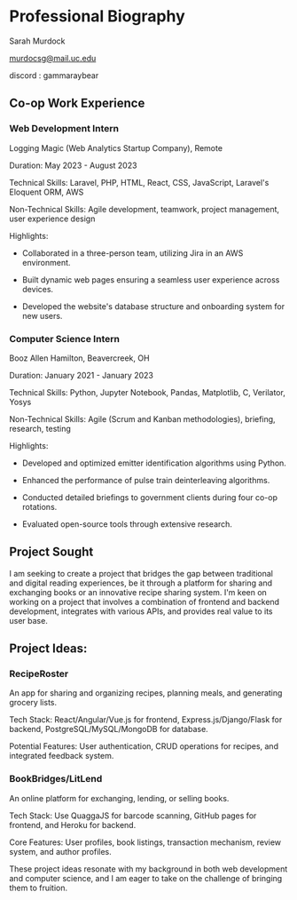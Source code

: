 # Professional Biography

Sarah Murdock

murdocsg@mail.uc.edu

discord : gammaraybear

## Co-op Work Experience

### Web Development Intern
Logging Magic (Web Analytics Startup Company), Remote

Duration: May 2023 - August 2023

Technical Skills: Laravel, PHP, HTML, React, CSS, JavaScript, Laravel's Eloquent ORM, AWS

Non-Technical Skills: Agile development, teamwork, project management, user experience design

Highlights:

- Collaborated in a three-person team, utilizing Jira in an AWS environment.

- Built dynamic web pages ensuring a seamless user experience across devices.

- Developed the website's database structure and onboarding system for new users.

### Computer Science Intern
Booz Allen Hamilton, Beavercreek, OH

Duration: January 2021 - January 2023

Technical Skills: Python, Jupyter Notebook, Pandas, Matplotlib, C, Verilator, Yosys

Non-Technical Skills: Agile (Scrum and Kanban methodologies), briefing, research, testing

Highlights:

- Developed and optimized emitter identification algorithms using Python.

- Enhanced the performance of pulse train deinterleaving algorithms.

- Conducted detailed briefings to government clients during four co-op rotations.

- Evaluated open-source tools through extensive research.

## Project Sought

I am seeking to create a project that bridges the gap between traditional and digital reading experiences, be it through a platform for sharing and exchanging books or an innovative recipe sharing system. I'm keen on working on a project that involves a combination of frontend and backend development, integrates with various APIs, and provides real value to its user base.

## Project Ideas:

### RecipeRoster

An app for sharing and organizing recipes, planning meals, and generating grocery lists.

Tech Stack: React/Angular/Vue.js for frontend, Express.js/Django/Flask for backend, PostgreSQL/MySQL/MongoDB for database.

Potential Features: User authentication, CRUD operations for recipes, and integrated feedback system.

### BookBridges/LitLend

An online platform for exchanging, lending, or selling books.

Tech Stack: Use QuaggaJS for barcode scanning, GitHub pages for frontend, and Heroku for backend.

Core Features: User profiles, book listings, transaction mechanism, review system, and author profiles.

These project ideas resonate with my background in both web development and computer science, and I am eager to take on the challenge of bringing them to fruition.
